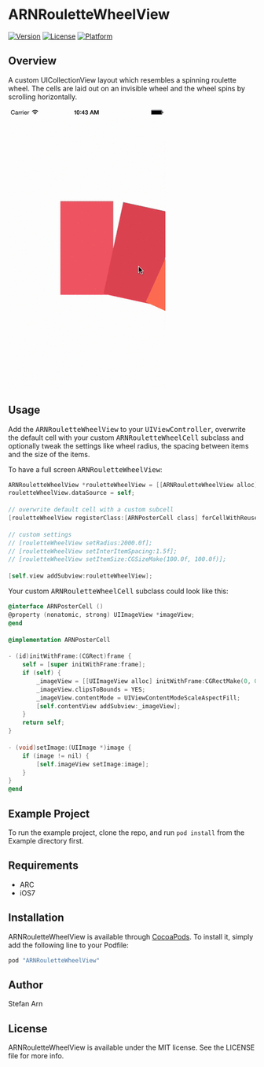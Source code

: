 # ARNRouletteWheelView

[![Version](https://img.shields.io/cocoapods/v/ARNRouletteWheelView.svg?style=flat)](http://cocoapods.org/pods/ARNRouletteWheelView)
[![License](https://img.shields.io/cocoapods/l/ARNRouletteWheelView.svg?style=flat)](http://cocoapods.org/pods/ARNRouletteWheelView)
[![Platform](https://img.shields.io/cocoapods/p/ARNRouletteWheelView.svg?style=flat)](http://cocoapods.org/pods/ARNRouletteWheelView)

## Overview

A custom UICollectionView layout which resembles a spinning roulette wheel. The cells are laid out on an invisible wheel and the wheel spins by scrolling horizontally. 

![](rouletteViewDemo.gif?raw=true "ARNRouletteWheelView in action")

## Usage

Add the <tt>ARNRouletteWheelView</tt> to your <tt>UIViewController</tt>, overwrite the default cell with your custom <tt>ARNRouletteWheelCell</tt> subclass and optionally tweak the settings like wheel radius, the spacing between items and the size of the items.

To have a full screen <tt>ARNRouletteWheelView</tt>:
```  objective-c
ARNRouletteWheelView *rouletteWheelView = [[ARNRouletteWheelView alloc] initWithFrame:self.view.frame];
rouletteWheelView.dataSource = self;

// overwrite default cell with a custom subcell
[rouletteWheelView registerClass:[ARNPosterCell class] forCellWithReuseIdentifier:@"ARNPosterCell"];

// custom settings
// [rouletteWheelView setRadius:2000.0f];
// [rouletteWheelView setInterItemSpacing:1.5f];
// [rouletteWheelView setItemSize:CGSizeMake(100.0f, 100.0f)];

[self.view addSubview:rouletteWheelView];
```

Your custom <tt>ARNRouletteWheelCell</tt> subclass could look like this:
```  objective-c
@interface ARNPosterCell ()
@property (nonatomic, strong) UIImageView *imageView;
@end

@implementation ARNPosterCell

- (id)initWithFrame:(CGRect)frame {
    self = [super initWithFrame:frame];
    if (self) {
        _imageView = [[UIImageView alloc] initWithFrame:CGRectMake(0, 0, frame.size.width, frame.size.height)];
        _imageView.clipsToBounds = YES;
        _imageView.contentMode = UIViewContentModeScaleAspectFill;
        [self.contentView addSubview:_imageView];
    }
    return self;
}

- (void)setImage:(UIImage *)image {
    if (image != nil) {
        [self.imageView setImage:image];
    }
}
@end
```

## Example Project

To run the example project, clone the repo, and run `pod install` from the Example directory first.

## Requirements

* ARC
* iOS7

## Installation

ARNRouletteWheelView is available through [CocoaPods](http://cocoapods.org). To install
it, simply add the following line to your Podfile:

```ruby
pod "ARNRouletteWheelView"
```

## Author

Stefan Arn

## License

ARNRouletteWheelView is available under the MIT license. See the LICENSE file for more info.
